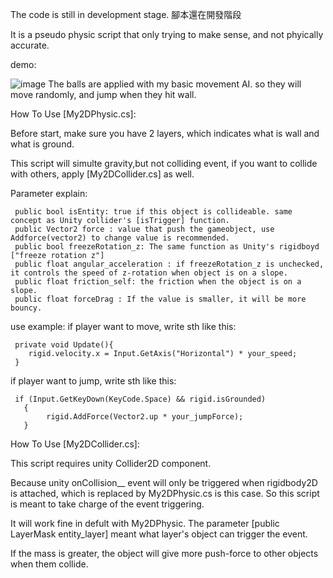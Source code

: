 The code is still in development stage.
腳本還在開發階段

It is a pseudo physic script that only trying to make sense, and not phyically accurate.


demo:

![image](https://i.imgur.com/augrQM0.gif)
The balls are applied with my basic movement AI. so they will move randomly, and jump when they hit wall.

How To Use [My2DPhysic.cs]:

  Before start, make sure you have 2 layers, which indicates what is wall and what is ground.
  
  This script will simulte gravity,but not colliding event, if you want to collide with others, apply [My2DCollider.cs] as well.
  
  Parameter explain:
  
     public bool isEntity: true if this object is collideable. same concept as Unity collider's [isTrigger] function.
     public Vector2 force : value that push the gameobject, use Addforce(vector2) to change value is recommended.
     public bool freezeRotation_z: The same function as Unity's rigidboyd ["freeze rotation z"]
     public float angular_acceleration : if freezeRotation_z is unchecked, it controls the speed of z-rotation when object is on a slope.
     public float friction_self: the friction when the object is on a slope.
     public float forceDrag : If the value is smaller, it will be more bouncy.
    
  use example:
    if player want to move, write sth like this:
    
     private void Update(){
        rigid.velocity.x = Input.GetAxis("Horizontal") * your_speed;
     }
    
   if player want to jump, write sth like this:
   
     if (Input.GetKeyDown(KeyCode.Space) && rigid.isGrounded)
       {
            rigid.AddForce(Vector2.up * your_jumpForce);
       }

How To Use [My2DCollider.cs]:

  This script requires unity Collider2D component.
  
  Because unity onCollision__ event will only be triggered when rigidbody2D is attached, which is replaced by My2DPhysic.cs is this case. So this script is meant to take charge of the event triggering.
  
  It will work fine in defult with My2DPhysic.
  The parameter [public LayerMask entity_layer] meant what layer's object can trigger the event.
  
  If the mass is greater, the object will give more push-force to other objects when them collide.

